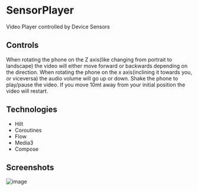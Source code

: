 # SensorPlayer
Video Player controlled by Device Sensors

## Controls
When rotating the phone on the Z axis(like changing from portrait to landscape) the video will either move forward or backwards depending on the direction.
When rotating the phone on the x axis(inclining it towards you, or viceversa) the audio volume will go up or down.
Shake the phone to play/pause the video.
If you move 10mt away from your initial position the video will restart.

## Technologies
 - Hilt
 - Coroutines
 - Flow
 - Media3
 - Compose

## Screenshots
![image](https://github.com/joshuarojas/SensorPlayer/assets/10913398/8ee0a030-443f-40d3-849e-1597a06e6069)
